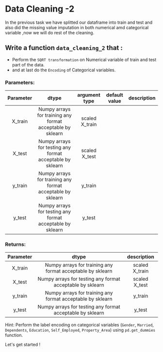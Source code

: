 # Data Cleaning -2

In the previous task we have splitted our dataframe into train and test and also did the missing value imputation in both numerical amd categorical variable ,now we will do rest of the cleaning.

## Write a function `data_cleaning_2` that :
- Perform the `SQRT transformation` on Numerical variable of train and test part of the data.
- and at last do the `Encoding` of Categorical variables.


### Parameters:

| Parameter | dtype | argument type | default value | description |
| :---: | :---: | :---: | :---: | :---: |
| X_train | Numpy arrays for training any format acceptable by sklearn| scaled X_train |
| X_test | Numpy arrays for testing any format acceptable by sklearn| scaled X_test |
| y_train | Numpy arrays for training any format acceptable by sklearn   | y_train |
| y_test |  Numpy arrays for testing any format acceptable by sklearn   | y_test |


### Returns:

| Parameter | dtype  | description |
| :---: | :---: |:---: |
| X_train | Numpy arrays for training any format acceptable by sklearn| scaled X_train |
| X_test | Numpy arrays for testing any format acceptable by sklearn| scaled X_test |
| y_train | Numpy arrays for training any format acceptable by sklearn   | y_train |
| y_test |  Numpy arrays for testing any format acceptable by sklearn   | y_test |


Hint: Perform the label encoding on categorical variables (`Gender`, `Married`, `Dependents`, `Education`, `Self_Employed`, `Property_Area`) using `pd.get_dummies` function.

Let's get started !
